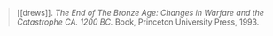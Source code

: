 > [[drews]]. *The End of The Bronze Age: Changes in Warfare and the Catastrophe CA. 1200 BC.* Book, Princeton University Press, 1993.

